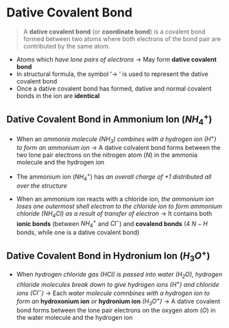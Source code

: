 # Dative Covalent Bond

> A **dative covalent bond** (or **coordinate bond**) is a covalent bond formed between two atoms where both electrons of the bond pair are contributed by the same atom.

- Atoms which *have lone pairs of electrons* → May form **dative covalent bond** 
- In structural formula, the symbol ‘→ ’ is used to represent the dative covalent bond
- Once a dative covalent bond has formed, dative and normal covalent bonds in the ion are **identical**

## Dative Covalent Bond in Ammonium Ion ($NH_4^+$)

- When an *ammonia molecule ($NH_3$) combines with a hydrogen ion ($H^+$) to form an ammonium ion* → A dative colvalent bond forms between the two lone pair electrons on the nitrogen atom ($N$) in the ammonia molecule and the hydrogen ion 

- The ammonium ion ($NH_4^+$) has *an overall charge of +1 distributed all over the structure*
- When an ammonium ion reacts with a chloride ion, *the ammonium ion loses one outermost shell electron to the chloride ion to form ammonium chloride ($NH_4Cl$) as a result of transfer of electron* → It contains both **ionic bonds** (between $NH_4^+$ and $Cl^-$) and **covalend bonds** (4 $N - H$ bonds, while one is a dative covalent bond)

## Dative Covalent Bond in Hydronium Ion ($H_3O^+$)

- When *hydrogen chloride gas ($HCl$) is passed into water ($H_2O$), hydrogen chloride molecules break down to give hydrogen ions ($H^+$) and chloride ions ($Cl^-$)*  → Each *water molecule comnbines with a hydrogen ion to form an* **hydroxonium ion** *or* **hydronium ion** *($H_3O^+$)* → A dative covalent bond forms between the lone pair electrons on the oxygen atom ($O$) in the water molecule and the hydrogen ion